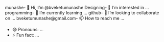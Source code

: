 munashe- 👋 Hi, I’m @bveketumunashe
Designing- 👀 I’m interested in ...
programming- 🌱 I’m currently learning ...
github- 💞️ I’m looking to collaborate on ...
bveketumunashe@gmail.com- 📫 How to reach me ...
- 😄 Pronouns: ...
- ⚡ Fun fact: ...

<!---
bveketumunashe/bveketumunashe is a ✨ special ✨ repository because its `README.md` (this file) appears on your GitHub profile.
You can click the Preview link to take a look at your changes.
--->
